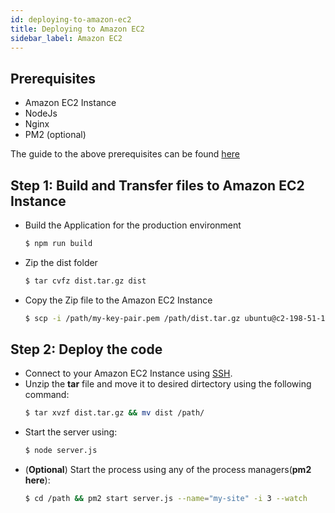 ```yaml
---
id: deploying-to-amazon-ec2
title: Deploying to Amazon EC2
sidebar_label: Amazon EC2
---
```


## Prerequisites

  - Amazon EC2 Instance
  - NodeJs 
  - Nginx
  - PM2 (optional)
   
   The guide to the above prerequisites can be found [here](/blog/2018/07/19/setting-up-amazon-ec2-instance-for-pawjs.html)
   
## Step 1: Build and Transfer files to Amazon EC2 Instance
  - Build the Application for the production environment
    ```bash
    $ npm run build
    ```
  - Zip the dist folder
    ```bash
    $ tar cvfz dist.tar.gz dist
    ```
  - Copy the Zip file to the Amazon EC2 Instance
    ```bash
    $ scp -i /path/my-key-pair.pem /path/dist.tar.gz ubuntu@c2-198-51-100-1.compute-1.amazonaws.com:~/path
    ```

## Step 2: Deploy the code
  - Connect to your Amazon EC2 Instance using [SSH](https://docs.aws.amazon.com/AWSEC2/latest/UserGuide/AccessingInstancesLinux.html).
  - Unzip the **tar** file and move it to desired dirtectory using the following command:
    ```bash
    $ tar xvzf dist.tar.gz && mv dist /path/
    ```
  - Start the server using:
    ```bash
    $ node server.js
    ```  
  - (**Optional**) Start the process using any of the process managers(**pm2 here**):
    ```bash
    $ cd /path && pm2 start server.js --name="my-site" -i 3 --watch
    ```

<div class="custom-slant"></div>  
